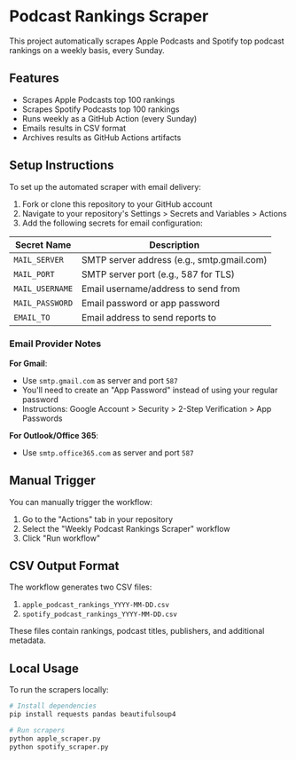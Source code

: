 # Podcast Rankings Scraper

This project automatically scrapes Apple Podcasts and Spotify top podcast rankings on a weekly basis, every Sunday.

## Features

- Scrapes Apple Podcasts top 100 rankings
- Scrapes Spotify Podcasts top 100 rankings
- Runs weekly as a GitHub Action (every Sunday)
- Emails results in CSV format
- Archives results as GitHub Actions artifacts

## Setup Instructions

To set up the automated scraper with email delivery:

1. Fork or clone this repository to your GitHub account
2. Navigate to your repository's Settings > Secrets and Variables > Actions
3. Add the following secrets for email configuration:

| Secret Name | Description |
|-------------|-------------|
| `MAIL_SERVER` | SMTP server address (e.g., smtp.gmail.com) |
| `MAIL_PORT` | SMTP server port (e.g., 587 for TLS) |
| `MAIL_USERNAME` | Email username/address to send from |
| `MAIL_PASSWORD` | Email password or app password |
| `EMAIL_TO` | Email address to send reports to |

### Email Provider Notes

**For Gmail**:
- Use `smtp.gmail.com` as server and port `587`
- You'll need to create an "App Password" instead of using your regular password
- Instructions: Google Account > Security > 2-Step Verification > App Passwords

**For Outlook/Office 365**:
- Use `smtp.office365.com` as server and port `587`

## Manual Trigger

You can manually trigger the workflow:

1. Go to the "Actions" tab in your repository
2. Select the "Weekly Podcast Rankings Scraper" workflow
3. Click "Run workflow"

## CSV Output Format

The workflow generates two CSV files:

1. `apple_podcast_rankings_YYYY-MM-DD.csv`
2. `spotify_podcast_rankings_YYYY-MM-DD.csv`

These files contain rankings, podcast titles, publishers, and additional metadata.

## Local Usage

To run the scrapers locally:

```bash
# Install dependencies
pip install requests pandas beautifulsoup4

# Run scrapers
python apple_scraper.py
python spotify_scraper.py
``` 